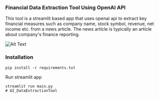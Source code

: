 ### Financial Data Extraction Tool Using OpenAI API

This tool is a streamlit based app that uses openai api to extract key financial measures such as company name, stock symbol, revenue, net income etc. from a news article. The news article is typically an article about company's finance reporting. 

![Alt Text](./tool.jpg)


### Installation

```doctest
pip install -r requirements.txt
```
Run streamlit app

```doctest
streamlit run main.py
# AI_DataExtractionTool
